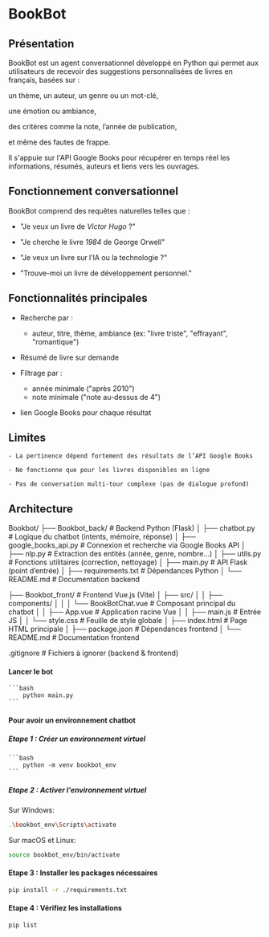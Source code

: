 # BookBot

## Présentation
BookBot est un agent conversationnel développé en Python qui permet aux utilisateurs de recevoir des suggestions personnalisées de livres en français, basées sur :

un thème, un auteur, un genre ou un mot-clé,

une émotion ou ambiance,

des critères comme la note, l’année de publication,

et même des fautes de frappe.

Il s'appuie sur l'API Google Books pour récupérer en temps réel les informations, résumés, auteurs et liens vers les ouvrages.

## Fonctionnement conversationnel
BookBot comprend des requêtes naturelles telles que :

- "Je veux un livre de *Victor Hugo* ?"

- "Je cherche le livre *1984* de George Orwell"

- "Je veux un livre sur l’IA ou la technologie ?"

- "Trouve-moi un livre de développement personnel."

## Fonctionnalités principales
- Recherche par :
    - auteur, titre, thème, ambiance (ex: "livre triste", "effrayant", "romantique")

- Résumé de livre sur demande

- Filtrage par :

    - année minimale ("après 2010")
    - note minimale ("note au-dessus de 4")

- lien Google Books pour chaque résultat

## Limites
    - La pertinence dépend fortement des résultats de l’API Google Books
    
    - Ne fonctionne que pour les livres disponibles en ligne

    - Pas de conversation multi-tour complexe (pas de dialogue profond)

## Architecture
Bookbot/
├── Bookbot_back/               # Backend Python (Flask)
│   ├── chatbot.py                 # Logique du chatbot (intents, mémoire, réponse)
│   ├── google_books_api.py       # Connexion et recherche via Google Books API
│   ├── nlp.py                    # Extraction des entités (année, genre, nombre...)
│   ├── utils.py                  # Fonctions utilitaires (correction, nettoyage)
│   ├── main.py                   # API Flask (point d’entrée)
│   ├── requirements.txt          # Dépendances Python
│   └── README.md                 # Documentation backend

├── Bookbot_front/              # Frontend Vue.js (Vite)
│   ├── src/
│   │   ├── components/
│   │   │   └── BookBotChat.vue   # Composant principal du chatbot
│   │   ├── App.vue               # Application racine Vue
│   │   ├── main.js               # Entrée JS
│   │   └── style.css             # Feuille de style globale
│   ├── index.html                # Page HTML principale
│   ├── package.json              # Dépendances frontend
│   └── README.md                 # Documentation frontend

.gitignore                      # Fichiers à ignorer (backend & frontend)

#### Lancer le bot
    ```bash
        python main.py
    ```
#### Pour avoir un environnement chatbot 

##### Etape 1 : Créer un environnement virtuel
    ```bash
        python -m venv bookbot_env
    ```

##### Etape 2 : Activer l'environnement virtuel
Sur Windows:
```bash
.\bookbot_env\Scripts\activate
```
Sur macOS et Linux:
```bash
source bookbot_env/bin/activate
```
#### Etape 3 : Installer les packages nécessaires
```bash
pip install -r ./requirements.txt
```
#### Etape 4 : Vérifiez les installations
```bash
pip list
```